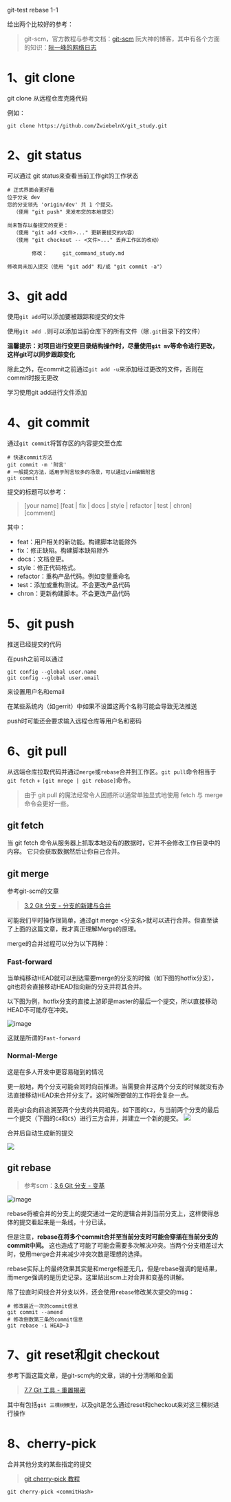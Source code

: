 git-test rebase 1-1

给出两个比较好的参考：
> git-scm，官方教程与参考文档：[git-scm](https://git-scm.com/)
> 阮大神的博客，其中有各个方面的知识：[阮一峰的网络日志](http://www.ruanyifeng.com/blog/)


# 1、git clone

git clone 从远程仓库克隆代码

例如：

```shell
git clone https://github.com/ZwiebelnX/git_study.git
```

# 2、git status

可以通过 git status来查看当前工作git的工作状态

```shell
# 正式界面会更好看
位于分支 dev
您的分支领先 'origin/dev' 共 1 个提交。
  （使用 "git push" 来发布您的本地提交）

尚未暂存以备提交的变更：
  （使用 "git add <文件>..." 更新要提交的内容）
  （使用 "git checkout -- <文件>..." 丢弃工作区的改动）

        修改：     git_command_study.md

修改尚未加入提交（使用 "git add" 和/或 "git commit -a"）
```

# 3、git add

使用`git add`可以添加要被跟踪和提交的文件

使用`git add .`则可以添加当前仓库下的所有文件（除`.git`目录下的文件）

**温馨提示：对项目进行变更目录结构操作时，尽量使用`git mv`等命令进行更改，这样git可以同步跟踪变化**

除此之外，在commit之前通过`git add -u`来添加经过更改的文件，否则在commit时报无更改

学习使用git add进行文件添加

# 4、git commit


通过`git commit`将暂存区的内容提交至仓库

```shell
# 快速commit方法
git commit -m '附言'
# 一般提交方法，适用于附言较多的场景，可以通过vim编辑附言
git commit
```

提交的标题可以参考：
> [your name] [feat | fix | docs | style | refactor | test | chron] [comment]

其中：

+ feat：用户相关的新功能。构建脚本功能除外
+ fix：修正缺陷。构建脚本缺陷除外
+ docs：文档变更。
+ style：修正代码格式。
+ refactor：重构产品代码。例如变量重命名
+ test：添加或重构测试。不会更改产品代码
+ chron：更新构建脚本。不会更改产品代码


# 5、git push 

推送已经提交的代码

在push之前可以通过

```shell
git config --global user.name
git config --global user.email
```

来设置用户名和email

在某些系统内（如gerrit）中如果不设置这两个名称可能会导致无法推送

push时可能还会要求输入远程仓库等用户名和密码

# 6、git pull

从远端仓库拉取代码并通过`merge`或`rebase`合并到工作区。`git pull`命令相当于`git fetch` + `[git mrege | git rebase]`命令。

> 由于 git pull 的魔法经常令人困惑所以通常单独显式地使用 fetch 与 merge 命令会更好一些。

## git fetch

当 git fetch 命令从服务器上抓取本地没有的数据时，它并不会修改工作目录中的内容。 它只会获取数据然后让你自己合并。

## git merge

参考git-scm的文章

> [3.2 Git 分支 - 分支的新建与合并](https://git-scm.com/book/zh/v2/Git-%E5%88%86%E6%94%AF-%E5%88%86%E6%94%AF%E7%9A%84%E6%96%B0%E5%BB%BA%E4%B8%8E%E5%90%88%E5%B9%B6)

可能我们平时操作很简单，通过git merge <分支名>就可以进行合并。但直至读了上面的这篇文章，我才真正理解Merge的原理。

merge的合并过程可以分为以下两种：

### Fast-forward

当单纯移动HEAD就可以到达需要merge的分支的时候（如下图的hotfix分支），git也将会直接移动HEAD指向新的分支并将其合并。

以下图为例，hotfix分支的直接上游即是master的最后一个提交，所以直接移动HEAD不可能存在冲突。

![image](https://git-scm.com/book/en/v2/images/basic-branching-4.png)

这就是所谓的`Fast-forward`

### Normal-Merge

这是在多人开发中更容易碰到的情况

更一般地，两个分支可能会同时向前推进。当需要合并这两个分支的时候就没有办法直接移动HEAD来合并分支了。这时候所要做的工作将会复杂一点。

首先git会向前追溯至两个分支的共同祖先，如下图的`C2`，与当前两个分支的最后一个提交（下图的`C4`和`C5`）进行三方合并，并建立一个新的提交。
![](https://git-scm.com/book/en/v2/images/basic-merging-1.png)

合并后自动生成新的提交

![](https://git-scm.com/book/en/v2/images/basic-merging-2.png)


## git rebase

> 参考scm：[3.6 Git 分支 - 变基](https://git-scm.com/book/zh/v2/Git-%E5%88%86%E6%94%AF-%E5%8F%98%E5%9F%BA)

![image](https://git-scm.com/book/en/v2/images/basic-rebase-3.png)

rebase将被合并的分支上的提交通过一定的逻辑合并到当前分支上，这样使得总体的提交看起来是一条线，十分已读。

但是注意，**rebase在将多个commit合并至当前分支时可能会穿插在当前分支的commit中间。** 这也造成了可能了可能会需要多次解决冲突。当两个分支相差过大时，使用merge合并来减少冲突次数是理想的选择。

rebase实际上的最终效果其实是和merge相差无几，但是rebase强调的是结果，而merge强调的是历史记录。这里贴出scm上对合并和变基的讲解。

除了拉直时间线合并分支以外，还会使用`rebase`修改某次提交的msg：

```shell
# 修改最近一次的commit信息
git commit --amend
# 修改倒数第三条的commit信息
git rebase -i HEAD~3
```



# 7、git reset和git checkout

参考下面这篇文章，是git-scm内的文章，讲的十分清晰和全面

> [7.7 Git 工具 - 重置揭密](https://git-scm.com/book/zh/v2/Git-%E5%B7%A5%E5%85%B7-%E9%87%8D%E7%BD%AE%E6%8F%AD%E5%AF%86)

其中有包括`git 三棵树模型`，以及git是怎么通过reset和checkout来对这三棵树进行操作

# 8、cherry-pick

合并其他分支的某些指定的提交

> [git cherry-pick 教程](http://www.ruanyifeng.com/blog/2020/04/git-cherry-pick.html)

```shell
git cherry-pick <commitHash>
```
